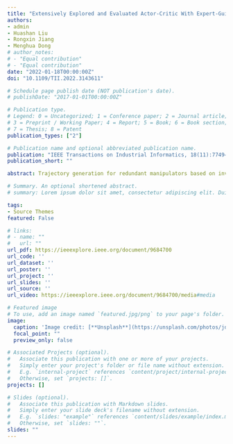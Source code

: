 ```yaml
---
title: "Extensively Explored and Evaluated Actor-Critic With Expert-Guided Policy Learning and Fuzzy Feedback Reward for Robotic Trajectory Generation"
authors:
- admin
- Huashan Liu
- Rongxin Jiang
- Menghua Dong
# author_notes:
# - "Equal contribution"
# - "Equal contribution"
date: "2022-01-18T00:00:00Z"
doi: "10.1109/TII.2022.3143611"

# Schedule page publish date (NOT publication's date).
# publishDate: "2017-01-01T00:00:00Z"

# Publication type.
# Legend: 0 = Uncategorized; 1 = Conference paper; 2 = Journal article;
# 3 = Preprint / Working Paper; 4 = Report; 5 = Book; 6 = Book section;
# 7 = Thesis; 8 = Patent
publication_types: ["2"]

# Publication name and optional abbreviated publication name.
publication: "IEEE Transactions on Industrial Informatics, 18(11):7749–7760"
publication_short: ""

abstract: Trajectory generation for redundant manipulators based on inverse kinematics (IK) still faces some restraints, as it lacks universal IK calculation or specific trajectory generation methods that are suitable for robots with arbitrary degrees of freedom. In this article, the IK-free trajectory generation for robot manipulators is formulated as a Markov decision process and implemented by a general method based on deep reinforcement learning. First, an extensively explored and evaluated actor-critic (E3AC) algorithm that can make diverse action explorations and comprehensive evaluations is designed to solve the trajectory generation problem. Second, a dual-memory structure with expert-guided policy learning strategy is proposed to further enhance the performance of the algorithm in the early training period by additional successful experiences and performing an increasingly unbiased data sampling. Third, a fuzzy feedback reward mechanism that can directly establish a mapping from the abundant state variables to the self-tuning reward is constructed, instead of puzzling out an explicit function to feature the complex relations among the control objects. Finally, the comparative experimental results show that, the proposed approach is more efficient in algorithm convergence and reward calculation, and is more qualified for complex tasks with strong randomness.

# Summary. An optional shortened abstract.
# summary: Lorem ipsum dolor sit amet, consectetur adipiscing elit. Duis posuere tellus ac convallis placerat. Proin tincidunt magna sed ex sollicitudin condimentum.

tags:
- Source Themes
featured: False

# links:
# - name: ""
#   url: ""
url_pdf: https://ieeexplore.ieee.org/document/9684700
url_code: ''
url_dataset: ''
url_poster: ''
url_project: ''
url_slides: ''
url_source: ''
url_video: https://ieeexplore.ieee.org/document/9684700/media#media

# Featured image
# To use, add an image named `featured.jpg/png` to your page's folder. 
image:
  caption: 'Image credit: [**Unsplash**](https://unsplash.com/photos/jdD8gXaTZsc)'
  focal_point: ""
  preview_only: false

# Associated Projects (optional).
#   Associate this publication with one or more of your projects.
#   Simply enter your project's folder or file name without extension.
#   E.g. `internal-project` references `content/project/internal-project/index.md`.
#   Otherwise, set `projects: []`.
projects: []

# Slides (optional).
#   Associate this publication with Markdown slides.
#   Simply enter your slide deck's filename without extension.
#   E.g. `slides: "example"` references `content/slides/example/index.md`.
#   Otherwise, set `slides: ""`.
slides: ""
---
```



